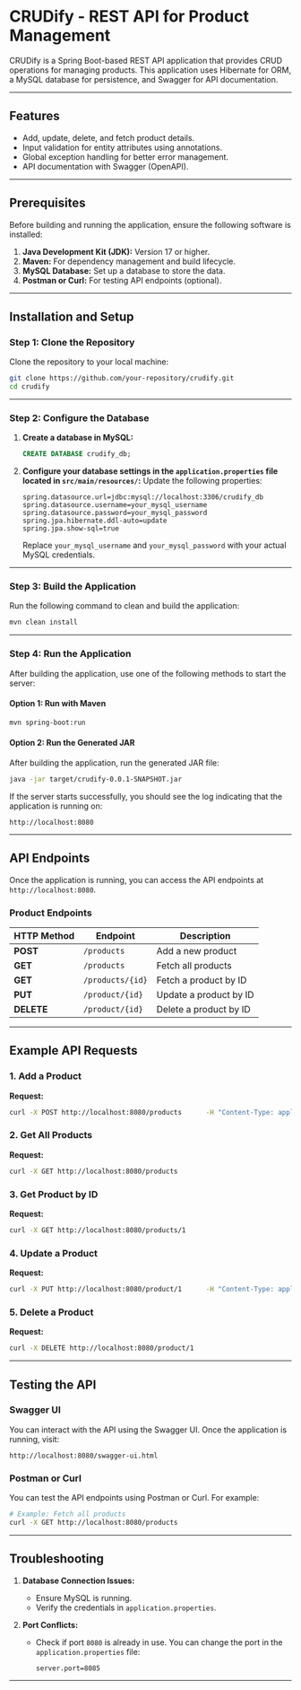 
# CRUDify - REST API for Product Management

CRUDify is a Spring Boot-based REST API application that provides CRUD operations for managing products. This application uses Hibernate for ORM, a MySQL database for persistence, and Swagger for API documentation.

---

## Features

- Add, update, delete, and fetch product details.
- Input validation for entity attributes using annotations.
- Global exception handling for better error management.
- API documentation with Swagger (OpenAPI).

---

## Prerequisites

Before building and running the application, ensure the following software is installed:

1. **Java Development Kit (JDK):** Version 17 or higher.
2. **Maven:** For dependency management and build lifecycle.
3. **MySQL Database:** Set up a database to store the data.
4. **Postman or Curl:** For testing API endpoints (optional).

---

## Installation and Setup

### Step 1: Clone the Repository
Clone the repository to your local machine:
```bash
git clone https://github.com/your-repository/crudify.git
cd crudify
```

---

### Step 2: Configure the Database
1. **Create a database in MySQL:**
   ```sql
   CREATE DATABASE crudify_db;
   ```
   
2. **Configure your database settings in the `application.properties` file located in `src/main/resources/`:**
   Update the following properties:
   ```properties
   spring.datasource.url=jdbc:mysql://localhost:3306/crudify_db
   spring.datasource.username=your_mysql_username
   spring.datasource.password=your_mysql_password
   spring.jpa.hibernate.ddl-auto=update
   spring.jpa.show-sql=true
   ```

   Replace `your_mysql_username` and `your_mysql_password` with your actual MySQL credentials. 

---

### Step 3: Build the Application
Run the following command to clean and build the application:
```bash
mvn clean install
```

---

### Step 4: Run the Application
After building the application, use one of the following methods to start the server:

#### Option 1: Run with Maven
```bash
mvn spring-boot:run
```

#### Option 2: Run the Generated JAR
After building the application, run the generated JAR file:
```bash
java -jar target/crudify-0.0.1-SNAPSHOT.jar
```

If the server starts successfully, you should see the log indicating that the application is running on:
```
http://localhost:8080
```

---

## API Endpoints

Once the application is running, you can access the API endpoints at `http://localhost:8080`.

### **Product Endpoints**

| HTTP Method | Endpoint           | Description              |
|-------------|--------------------|--------------------------|
| **POST**    | `/products`        | Add a new product        |
| **GET**     | `/products`        | Fetch all products       |
| **GET**     | `/products/{id}`   | Fetch a product by ID    |
| **PUT**     | `/product/{id}`    | Update a product by ID   |
| **DELETE**  | `/product/{id}`    | Delete a product by ID   |

---

## Example API Requests

### 1. **Add a Product**  
   **Request:**
   ```bash
   curl -X POST http://localhost:8080/products      -H "Content-Type: application/json"      -d '{"productName": "Laptop", "productPrice": 1200.99, "productDescription": "A high-performance laptop"}'
   ```

### 2. **Get All Products**  
   **Request:**
   ```bash
   curl -X GET http://localhost:8080/products
   ```

### 3. **Get Product by ID**  
   **Request:**
   ```bash
   curl -X GET http://localhost:8080/products/1
   ```

### 4. **Update a Product**  
   **Request:**
   ```bash
   curl -X PUT http://localhost:8080/product/1      -H "Content-Type: application/json"      -d '{"productName": "Laptop Pro", "productPrice": 1500.99, "productDescription": "An updated high-performance laptop"}'
   ```

### 5. **Delete a Product**  
   **Request:**
   ```bash
   curl -X DELETE http://localhost:8080/product/1
   ```

---

## Testing the API

### Swagger UI
You can interact with the API using the Swagger UI. Once the application is running, visit:
```
http://localhost:8080/swagger-ui.html
```

### Postman or Curl
You can test the API endpoints using Postman or Curl. For example:
```bash
# Example: Fetch all products
curl -X GET http://localhost:8080/products
```

---

## Troubleshooting

1. **Database Connection Issues:**
   - Ensure MySQL is running.
   - Verify the credentials in `application.properties`.

2. **Port Conflicts:**
   - Check if port `8080` is already in use. You can change the port in the `application.properties` file:
     ```properties
     server.port=8085
     ```

---